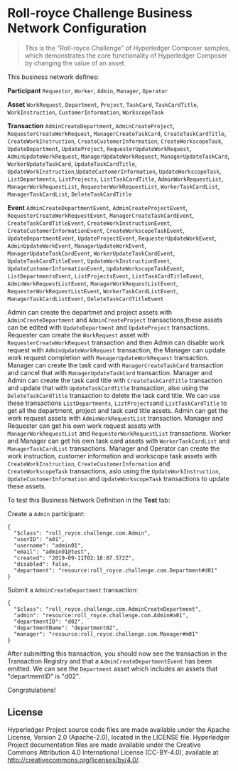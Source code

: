 # Roll-royce Challenge Business Network Configuration

> This is the "Roll-royce Challenge" of Hyperledger Composer samples, which demonstrates the core functionality of Hyperledger Composer by changing the value of an asset.

This business network defines:

**Participant**
`Requestor`, `Worker`, `Admin`, `Manager`, `Operator`

**Asset**
`WorkRequest`, `Department`, `Project`, `TaskCard`, `TaskCardTitle`, `WorkInstruction`, `CustomerInformation`, `WorkscopeTask`

**Transaction**
`AdminCreateDepartment`, `AdminCreateProject`, `RequesterCreateWorkRequest`, `ManagerCreateTaskCard`, `CreateTaskCardTitle`, `CreateWorkInstruction`, `CreateCustomerInformation`, `CreateWorkscopeTask`, `UpdateDepartment`, `UpdateProject`, `RequesterUpdateWorkRequest`, `AdminUpdateWorkRequest`, `ManagerUpdateWorkRequest`, `ManagerUpdateTaskCard`, `WorkerUpdateTaskCard`, `UpdateTaskCardTitle`, `UpdateWorkInstruction`,`UpdateCustomerInformation`, `UpdateWorkscopeTask`, `ListDepartments`, `ListProjects`, `ListTaskCardTitle`, `AdminWorkRequestList`, `ManagerWorkRequestList`, `RequesterWorkRequestList`, `WorkerTaskCardList`, `ManagerTaskCardList`, `DeleteTaskCardTitle`

**Event**
`AdminCreateDepartmentEvent`, `AdminCreateProjectEvent`, `RequesterCreateWorkRequestEvent`, `ManagerCreateTaskCardEvent`, `CreateTaskCardTitleEvent`, `CreateWorkInstructionEvent`, `CreateCustomerInformationEvent`, `CreateWorkscopeTaskEvent`, `UpdateDepartmentEvent`, `UpdateProjectEvent`, `RequesterUpdateWorkEvent`, `AdminUpdateWorkEvent`, `ManagerUpdateWorkEvent`, `ManagerUpdateTaskCardEvent`, `WorkerUpdateTaskCardEvent`, `UpdateTaskCardTitleEvent`, `UpdateWorkInstructionEvent`, `UpdateCustomerInformationEvent`, `UpdateWorkscopeTaskEvent`, `ListDepartmentsEvent`, `ListProjectsEvent`, `ListTaskCardTitleEvent`, `AdminWorkRequestListEvent`, `ManagerWorkRequestListEvent`, `RequesterWorkRequestListEvent`, `WorkerTaskCardListEvent`, `ManagerTaskCardListEvent`, `DeleteTaskCardTitleEvent`

Admin can create the departmet and project assets with `AdminCreateDepartment` and `AdminCreateProject` transactions,these assets can be edited with `UpdateDepartment` and  `UpdateProject` transactions.
Requester can create the `WorkRequest` asset with `RequesterCreateWorkRequest` transaction and then Admin can disable work request with `AdminUpdateWorkRequest` transaction, the Manager can update work request completion with `ManagerUpdateWorkRequest` transaction.
Manager can create the task card with `ManagerCreateTaskCard` transaction and cancel that with `ManagerUpdateTaskCard` transaction.
Manager and Admin can create the task card title with `CreateTaskCardTitle` transaction and update that with `UpdateTaskCardTitle` transaction, also using the `DeleteTaskCardTitle` transaction to delete the task card title.
We can use these transactions `ListDepartments`, `ListProjects`and `ListTaskCardTitle` to get all the department, project and task card title assets. Admin can get the work request assets with `AdminWorkRequestList` transaction. Manager and Requester can get his own work request assets with `ManagerWorkRequestList` and `RequesterWorkRequestList` transactions. Worker and Manager can get his own task card assets with `WorkerTaskCardList` and `ManagerTaskCardList` transactions.
Manager and Operator can create the work instruction, customer information and workscope task assets with `CreateWorkInstruction`, `CreateCustomerInformation` and `CreateWorkscopeTask` transactions, aslo using the `UpdateWorkInstruction`, `UpdateCustomerInformation` and `UpdateWorkscopeTask` transactions to update these assets.

To test this Business Network Definition in the **Test** tab:

Create a `Admin` participant:

```
{
  "$class": "roll_royce.challenge.com.Admin",
  "userID": "a01",
  "username": "admin01",
  "email": "admin01@test",
  "created": "2019-09-11T02:18:07.572Z",
  "disabled": false,
  "department": "resource:roll_royce.challenge.com.Department#d01"
}
```

Submit a `AdminCreateDepartment` transaction:

```
{
  "$class": "roll_royce.challenge.com.AdminCreateDepartment",
  "admin": "resource:roll_royce.challenge.com.Admin#a01",
  "departmentID": "d02",
  "departmentName": "department02",
  "manager": "resource:roll_royce.challenge.com.Manager#m01"
}
```

After submitting this transaction, you should now see the transaction in the Transaction Registry and that a `AdminCreateDepartmentEvent` has been emitted. We can see the `Department` asset which includes an assets that "departmentID" is "d02".

Congratulations!

## License <a name="license"></a>
Hyperledger Project source code files are made available under the Apache License, Version 2.0 (Apache-2.0), located in the LICENSE file. Hyperledger Project documentation files are made available under the Creative Commons Attribution 4.0 International License (CC-BY-4.0), available at http://creativecommons.org/licenses/by/4.0/.

